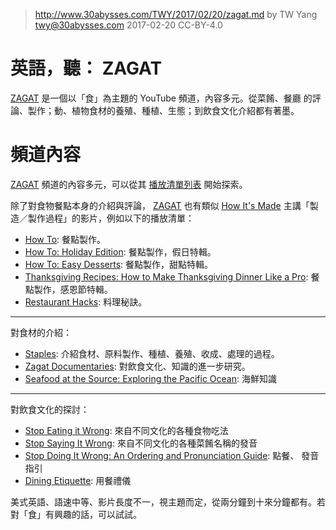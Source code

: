 ﻿> http://www.30abysses.com/TWY/2017/02/20/zagat.md
> by TW Yang <twy@30abysses.com> 2017-02-20 CC-BY-4.0

# 英語，聽： ZAGAT

[ZAGAT][1]  是一個以「食」為主題的 YouTube  頻道，內容多元。從菜餚、餐廳
的評論、製作；動、植物食材的養殖、種植、生態；到飲食文化介紹都有著墨。

[1]: https://www.youtube.com/channel/UCozX1r3Zn_cwwokVDoXitxQ



# 頻道內容

[ZAGAT][1]  頻道的內容多元，可以從其 [播放清單列表][15] 開始探索。

[15]: https://www.youtube.com/user/zagat/playlists

除了對食物餐點本身的介紹與評論， [ZAGAT][1] 也有類似 [How It's Made][2]
主講「製造／製作過程」的影片，例如以下的播放清單：

[2]: http://www.30abysses.com/TWY/2016/12/13/how-its-made.html

* [How To][3]:  餐點製作。
* [How To: Holiday Edition][4]: 餐點製作，假日特輯。
* [How To: Easy Desserts][6]: 餐點製作，甜點特輯。
* [Thanksgiving Recipes: How to Make Thanksgiving Dinner Like a Pro][9]:
  餐點製作，感恩節特輯。
* [Restaurant Hacks][8]:  料理秘訣。

[3]: https://www.youtube.com/playlist?list=PLgBESEI2LUFt1JWivrwdHQ1TGJXp-yY5r
[4]: https://www.youtube.com/watch?v=GVDs5HRWDgk&list=PLgBESEI2LUFuUyHLHjj4a9ymOyIUSmfkO
[6]: https://www.youtube.com/playlist?list=PLgBESEI2LUFveqVVjk_23a2emSaOsz6Po
[8]: https://www.youtube.com/playlist?list=PLgBESEI2LUFufcFHkgSJ0zo7gZkTWXjlJ
[9]: https://www.youtube.com/playlist?list=PLgBESEI2LUFv5ysl_6l5i7kGbjT6Igjgs

---

對食材的介紹：

* [Staples][5]: 介紹食材、原料製作、種植、養殖、收成、處理的過程。
* [Zagat Documentaries][7]: 對飲食文化、知識的進一步研究。
* [Seafood at the Source: Exploring the Pacific Ocean][13]: 海鮮知識


[5]: https://www.youtube.com/playlist?list=PLgBESEI2LUFt_6kgRQ9Tais9Bq5lj8V-1
[7]: https://www.youtube.com/playlist?list=PLgBESEI2LUFsApqRFibrR9VdMmCU5oXDs
[13]: https://www.youtube.com/playlist?list=PLgBESEI2LUFvpnsC6fHYNC6uhkzaMqwdv

---

對飲食文化的探討：

* [Stop Eating it Wrong][14]: 來自不同文化的各種食物吃法
* [Stop Saying It Wrong][11]: 來自不同文化的各種菜餚名稱的發音
* [Stop Doing It Wrong: An Ordering and Pronunciation Guide][10]: 點餐、
  發音指引
* [Dining Etiquette][12]: 用餐禮儀

[10]: https://www.youtube.com/playlist?list=PLgBESEI2LUFv6Yvdfcv2RBbdiO4l1z5Jx
[11]: https://www.youtube.com/playlist?list=PLgBESEI2LUFtU7Fgck7t7M6VQK-yWmkPc
[12]: https://www.youtube.com/playlist?list=PLgBESEI2LUFv7jTw4eIzQNE1uQyn__LvC
[14]: https://www.youtube.com/playlist?list=PLgBESEI2LUFusyQSe1EzJkV2511fwXa7D

美式英語、語速中等、影片長度不一，視主題而定，從兩分鐘到十來分鐘都有。若
對「食」有興趣的話，可以試試。
